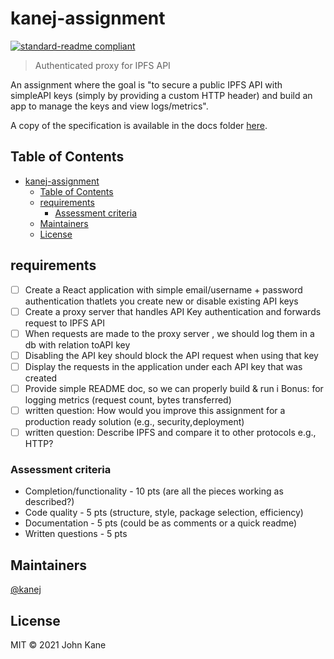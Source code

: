 # kanej-assignment

[![standard-readme compliant](https://img.shields.io/badge/standard--readme-OK-green.svg?style=flat-square)](https://github.com/RichardLitt/standard-readme)

> Authenticated proxy for IPFS API

An assignment where the goal is "to secure a public IPFS API with simpleAPI keys (simply by providing a custom HTTP header) and build an app to manage the keys and view logs/metrics".

A copy of the specification is available in the docs folder [here](./docs/Full-Stack-Engineer-Assignment.pdf).

## Table of Contents

- [kanej-assignment](#kanej-assignment)
  - [Table of Contents](#table-of-contents)
  - [requirements](#requirements)
    - [Assessment criteria](#assessment-criteria)
  - [Maintainers](#maintainers)
  - [License](#license)

## requirements

* [ ] Create a React application with simple email/username + password authentication thatlets you create new or disable existing API keys
* [ ] Create a proxy server that handles API Key authentication and forwards request to IPFS API
* [ ] When requests are made to the proxy server , we should log them in a db with relation toAPI key
* [ ] Disabling the API key should block the API request when using that key
* [ ] Display the requests in the application under each API key that was created
* [ ] Provide simple README doc, so we can properly build & run i
Bonus: for logging metrics (request count, bytes transferred)
* [ ] written question: How would you improve this assignment for a production ready solution (e.g., security,deployment)
* [ ] written question: Describe IPFS and compare it to other protocols e.g., HTTP?

### Assessment criteria

* Completion/functionality - 10 pts (are all the pieces working as described?)
* Code quality - 5 pts (structure, style, package selection, efficiency) 
* Documentation - 5 pts (could be as comments or a quick readme)
* Written questions - 5 pts

<!-- ## Install

```
```

## Usage

```
``` -->

## Maintainers

[@kanej](https://github.com/kanej)

## License

MIT © 2021 John Kane

